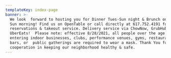 ```yaml
---
templateKey: index-page
banner: >-
  We look  forward to hosting you for Dinner Tues-Sun night & Brunch on Sat &
  Sun morning! Find us on OpenTable or call directly at 617.752.4191 for dining
  reservations & takeout service. Delivery service via ChowNow, GrubHub &
  UberEats!  Please note: effective 8/28/2021, all people over the age of 2
  entering indoor businesses, clubs, performance venues, gyms, restaurants,
  bars, or  public gatherings are required to wear a mask. Thank You for your
  cooperation in keeping our neighborhood healthy & safe.
---
```


